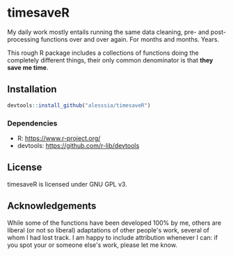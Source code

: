 # timesaveR

My daily work mostly entails running the same data cleaning, pre- and post-processing functions over and over again. For months and months. Years. 

This rough R package includes a collections of functions doing the completely different things, their only common denominator is that **they save me time**. 

## Installation


```r
devtools::install_github("alesssia/timesaveR")
```

### Dependencies

* R: https://www.r-project.org/
* devtools: https://github.com/r-lib/devtools


## License

timesaveR is licensed under GNU GPL v3.


## Acknowledgements 

While some of the functions have been developed 100% by me, others are liberal (or not so liberal) adaptations of other people's work, several of whom I had lost track. I am happy to include attribution whenever I can: if you spot your or someone else's work, please let me know.



